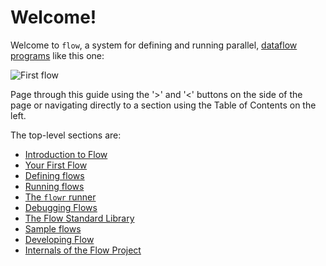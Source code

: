 # Welcome!
Welcome to `flow`, a system for defining and running parallel, 
[dataflow programs](https://en.wikipedia.org/wiki/Dataflow_programming) like this one:

![First flow](../first.svg)

Page through this guide using the '>' and '<' buttons on the side of the page or navigating directly
to a section using the Table of Contents on the left.

The top-level sections are:
* [Introduction to Flow](introduction/what_is_flow.md)
* [Your First Flow](first_flow/first_flow.md)
* [Defining flows](describing/definition_overview.md)
* [Running flows](running/running.md)
* [The `flowr` runner](developing/flowr.md)
* [Debugging Flows](debugging/debugger.md)
* [The Flow Standard Library](developing/flowstdlib.md)
* [Sample flows](developing/flowsamples.md)
* [Developing Flow](developing/overview.md)
* [Internals of the Flow Project](internals/overview.md)
